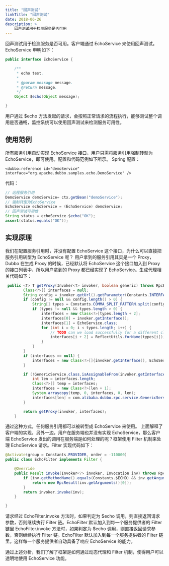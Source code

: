 ```yaml
---
title: "回声测试"
linkTitle: "回声测试"
date: 2018-06-26
description: >
    回声测试用于检测服务是否可用
---
```


回声测试用于检测服务是否可用。客户端通过 EchoService 来使用回声测试。EchoService 申明如下：

```Java
public interface EchoService {

    /**
     * echo test.
     *
     * @param message message.
     * @return message.
     */
    Object $echo(Object message);

}
```
用户通过 $echo 方法发起的请求，会按照正常请求的流程执行，能够测试整个调用是否通畅，监控系统可以使用回声测试来检测服务可用性。

## 使用范例

所有服务引用自动实现 EchoService 接口，用户只需将服务引用强制转型为 EchoService，即可使用。配置和代码范例如下所示。
Spring 配置：

```
<dubbo:reference id="demoService" interface="org.apache.dubbo.samples.echo.DemoService" />
```
代码：

```Java
// 远程服务引用
DemoService demoService= ctx.getBean("demoService");
// 强制转型为EchoService
EchoService echoService = (EchoService) demoService;
// 回声测试可用性
String status = echoService.$echo("OK");
assert(status.equals("OK"));
```
## 实现原理

我们在配置服务引用时，并没有配置 EchoService 这个接口，为什么可以直接把服务引用转型为 EchoService 呢？
用户拿到的服务引用其实是一个 Proxy，Dubbo 在生成 Proxy 的时候，已经默认将 EchoService 这个接口加入到 Proxy 的接口列表中，所以用户拿到的 Proxy 都已经实现了 EchoService。生成代理相关代码如下：

```Java
 public <T> T getProxy(Invoker<T> invoker, boolean generic) throws RpcException {
        Class<?>[] interfaces = null;
        String config = invoker.getUrl().getParameter(Constants.INTERFACES);
        if (config != null && config.length() > 0) {
            String[] types = Constants.COMMA_SPLIT_PATTERN.split(config);
            if (types != null && types.length > 0) {
                interfaces = new Class<?>[types.length + 2];
                interfaces[0] = invoker.getInterface();
                interfaces[1] = EchoService.class;
                for (int i = 0; i < types.length; i++) {
                    // TODO can we load successfully for a different classloader?.
                    interfaces[i + 2] = ReflectUtils.forName(types[i]);
                }
            }
        }
        if (interfaces == null) {
            interfaces = new Class<?>[]{invoker.getInterface(), EchoService.class};
        }

        if (!GenericService.class.isAssignableFrom(invoker.getInterface()) && generic) {
            int len = interfaces.length;
            Class<?>[] temp = interfaces;
            interfaces = new Class<?>[len + 1];
            System.arraycopy(temp, 0, interfaces, 0, len);
            interfaces[len] = com.alibaba.dubbo.rpc.service.GenericService.class;
        }

        return getProxy(invoker, interfaces);
    }
```
通过这种方式，任何服务引用都可以被转型成 EchoService 来使用。
上面解释了客户端的实现，另外一边，用户在服务端也并没有实现 EchoService，那么客户端 EchoService 发出的调用在服务端是如何处理的呢？框架使用 Filter 机制来处理 EchoService 请求。Filter 实现代码如下：

```Java
@Activate(group = Constants.PROVIDER, order = -110000)
public class EchoFilter implements Filter {

    @Override
    public Result invoke(Invoker<?> invoker, Invocation inv) throws RpcException {
        if (inv.getMethodName().equals(Constants.$ECHO) && inv.getArguments() != null && inv.getArguments().length == 1) {
            return new RpcResult(inv.getArguments()[0]);
        }
        return invoker.invoke(inv);
    }

}
```
请求经过 EchoFilter.invoke 方法时，如果判定为 $echo 调用，则直接返回请求参数，否则继续执行 Filter 链。EchoFilter 默认加入到每一个服务提供者的 Filter 链里 EchoFilter.invoke 方法时，如果判定为 $echo 调用，则直接返回请求参数，否则继续执行 Filter 链。EchoFilter 默认加入到每一个服务提供者的 Filter 链里。这样每一个服务提供者自动具备了响应 EchoService 的能力。

通过上述分析，我们了解了框架是如何通过动态代理和 Filter 机制，使得用户可以透明地使用 EchoService 功能。

